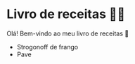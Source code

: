 ﻿# Livro de receitas :man_cook:

Olá! Bem-vindo ao meu livro de receitas :wave:

- Strogonoff de frango
- Pave
